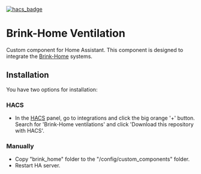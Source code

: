 [![hacs_badge](https://img.shields.io/badge/HACS-Default-41BDF5.svg)](https://github.com/hacs/integration)

# Brink-Home Ventilation

Custom component for Home Assistant. This component is designed to integrate the [Brink-Home](https://www.brink-home.com/) systems.

## Installation

You have two options for installation:

### HACS

- In the [HACS](https://hacs.xyz) panel, go to integrations and click the big orange '+' button. Search for 'Brink-Home ventilations' and click \'Download this repository with HACS'.

### Manually

- Copy "brink_home" folder to the "/config/custom_components" folder.
- Restart HA server.
